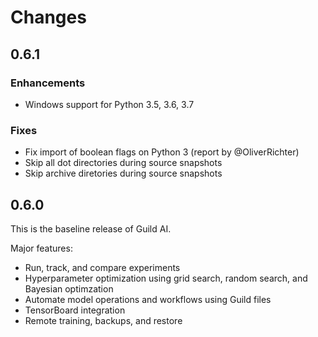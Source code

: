 # Changes

## 0.6.1

### Enhancements

- Windows support for Python 3.5, 3.6, 3.7

### Fixes

- Fix import of boolean flags on Python 3 (report by @OliverRichter)
- Skip all dot directories during source snapshots
- Skip archive diretories during source snapshots

## 0.6.0

This is the baseline release of Guild AI.

Major features:

- Run, track, and compare experiments
- Hyperparameter optimization using grid search, random search, and
  Bayesian optimzation
- Automate model operations and workflows using Guild files
- TensorBoard integration
- Remote training, backups, and restore
